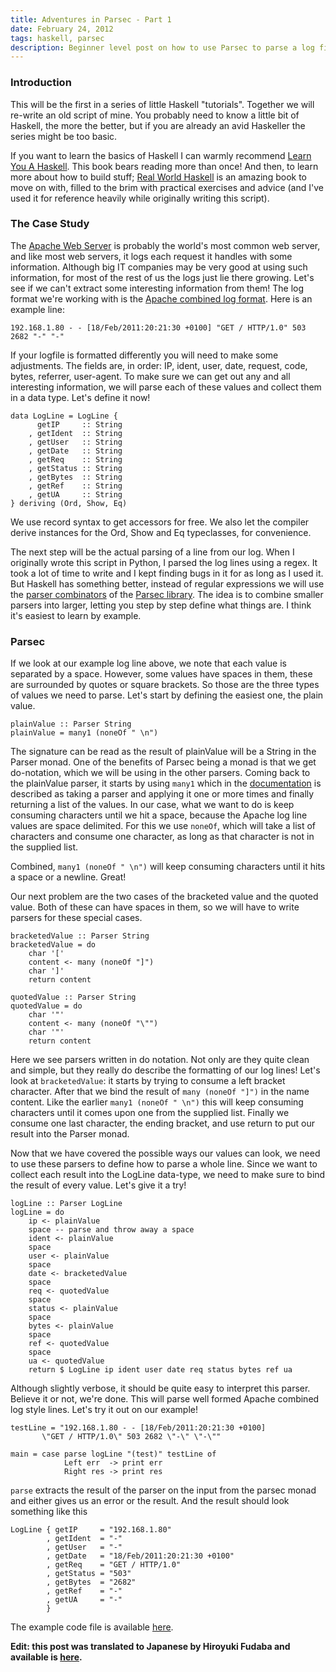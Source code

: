 ```yaml
---
title: Adventures in Parsec - Part 1
date: February 24, 2012
tags: haskell, parsec
description: Beginner level post on how to use Parsec to parse a log file
---
```


### Introduction

This will be the first in a series of little Haskell "tutorials". Together we will re-write an old script of mine. You probably need to know a little bit of Haskell, the more the better, but if you are already an avid Haskeller the series might be too basic. 

If you want to learn the basics of Haskell I can warmly recommend [Learn You A Haskell][lyah]. This book bears reading more than once! And then, to learn more about how to build stuff; [Real World Haskell][rwh] is an amazing book to move on with, filled to the brim with practical exercises and advice (and I've used it for reference heavily while originally writing this script).

### The Case Study

The [Apache Web Server][apache2] is probably the world's most common web server, and like most web servers, it logs each request it handles with some information. Although big IT companies may be very good at using such information, for most of the rest of us the logs just lie there growing. Let's see if we can't extract some interesting information from them! The log format we're working with is the [Apache combined log format][combinedlog]. Here is an example line:

    192.168.1.80 - - [18/Feb/2011:20:21:30 +0100] "GET / HTTP/1.0" 503 2682 "-" "-"
    
If your logfile is formatted differently you will need to make some adjustments. The fields are, in order: IP, ident, user, date, request, code, bytes, referrer, user-agent. To make sure we can get out any and all interesting information, we will parse each of these values and collect them in a data type. Let's define it now!

~~~~~{.haskell}
data LogLine = LogLine {
      getIP     :: String
    , getIdent  :: String
    , getUser   :: String
    , getDate   :: String
    , getReq    :: String
    , getStatus :: String
    , getBytes  :: String
    , getRef    :: String
    , getUA     :: String
} deriving (Ord, Show, Eq)
~~~~~

We use record syntax to get accessors for free. We also let the compiler derive instances for the Ord, Show and Eq typeclasses, for convenience.

The next step will be the actual parsing of a line from our log. When I originally wrote this script in Python, I parsed the log lines using a regex. It took a lot of time to write and I kept finding bugs in it for as long as I used it. But Haskell has something better, instead of regular expressions we will use the [parser combinators][parsercombinators] of the [Parsec library][parsec]. The idea is to combine smaller parsers into larger, letting you step by step define what things are. I think it's easiest to learn by example.

### Parsec

If we look at our example log line above, we note that each value is separated by a space. However, some values have spaces in them, these are surrounded by quotes or square brackets. So those are the three types of values we need to parse. Let's start by defining the easiest one, the plain value.

~~~~~{.haskell}
plainValue :: Parser String
plainValue = many1 (noneOf " \n")
~~~~~

The signature can be read as the result of plainValue will be a String in the Parser monad. One of the benefits of Parsec being a monad is that we get do-notation, which we will be using in the other parsers. Coming back to the plainValue parser, it starts by using `many1` which in the [documentation][parseccombdoc] is described as taking a parser and applying it one or more times and finally returning a list of the values. In our case, what we want to do is keep consuming characters until we hit a space, because the Apache log line values are space delimited. For this we use `noneOf`, which will take a list of characters and consume one character, as long as that character is not in the supplied list.

Combined, `many1 (noneOf " \n")` will keep consuming characters until it hits a space or a newline. Great!

Our next problem are the two cases of the bracketed value and the quoted value. Both of these can have spaces in them, so we will have to write parsers for these special cases.

~~~~~{.haskell}
bracketedValue :: Parser String
bracketedValue = do
    char '['
    content <- many (noneOf "]")
    char ']'
    return content

quotedValue :: Parser String
quotedValue = do
    char '"'
    content <- many (noneOf "\"")
    char '"'
    return content
~~~~~

Here we see parsers written in do notation. Not only are they quite clean and simple, but they really do describe the formatting of our log lines! Let's look at `bracketedValue`: it starts by trying to consume a left bracket character. After that we bind the result of `many (noneOf "]")` in the name content. Like the earlier `many1 (noneOf " \n")` this will keep consuming characters until it comes upon one from the supplied list. Finally we consume one last character, the ending bracket, and use return to put our result into the Parser monad.

Now that we have covered the possible ways our values can look, we need to use these parsers to define how to parse a whole line. Since we want to collect each result into the LogLine data-type, we need to make sure to bind the result of every value. Let's give it a try!

~~~~~{.haskell}
logLine :: Parser LogLine
logLine = do
    ip <- plainValue
    space -- parse and throw away a space
    ident <- plainValue
    space
    user <- plainValue
    space
    date <- bracketedValue
    space
    req <- quotedValue
    space
    status <- plainValue
    space
    bytes <- plainValue
    space
    ref <- quotedValue
    space
    ua <- quotedValue
    return $ LogLine ip ident user date req status bytes ref ua 
~~~~~

Although slightly verbose, it should be quite easy to interpret this parser. Believe it or not, we're done. This will parse well formed Apache combined log style lines. Let's try it out on our example!

~~~~~{.haskell}
testLine = "192.168.1.80 - - [18/Feb/2011:20:21:30 +0100] 
	   \"GET / HTTP/1.0\" 503 2682 \"-\" \"-\""

main = case parse logLine "(test)" testLine of
            Left err  -> print err
            Right res -> print res
~~~~~

`parse` extracts the result of the parser on the input from the parsec monad and either gives us an error or the result. And the result should look something like this

~~~~~{.haskell}
LogLine { getIP     = "192.168.1.80"
        , getIdent  = "-"
        , getUser   = "-"
        , getDate   = "18/Feb/2011:20:21:30 +0100"
        , getReq    = "GET / HTTP/1.0"
        , getStatus = "503"
        , getBytes  = "2682"
        , getRef    = "-"
        , getUA     = "-"
        }
~~~~~

The example code file is available [here][examplecode].

**Edit: this post was translated to Japanese by Hiroyuki Fudaba and available is [here][japanese].**

[lyah]: http://learnyouahaskell.com/
[rwh]: http://book.realworldhaskell.org/read/
[apache2]: http://httpd.apache.org/
[combinedlog]: http://httpd.apache.org/docs/2.2/logs.html#combined
[parsercombinators]: http://en.wikipedia.org/wiki/Parser_combinator
[parsec]: http://hackage.haskell.org/package/parsec
[parseccombdoc]: http://hackage.haskell.org/packages/archive/parsec/3.1.1/doc/html/Text-Parsec-Combinator.html
[examplecode]: https://gist.github.com/1899836
[japanese]: http://delihiros.hatenablog.jp/entry/2012/06/12/185344
